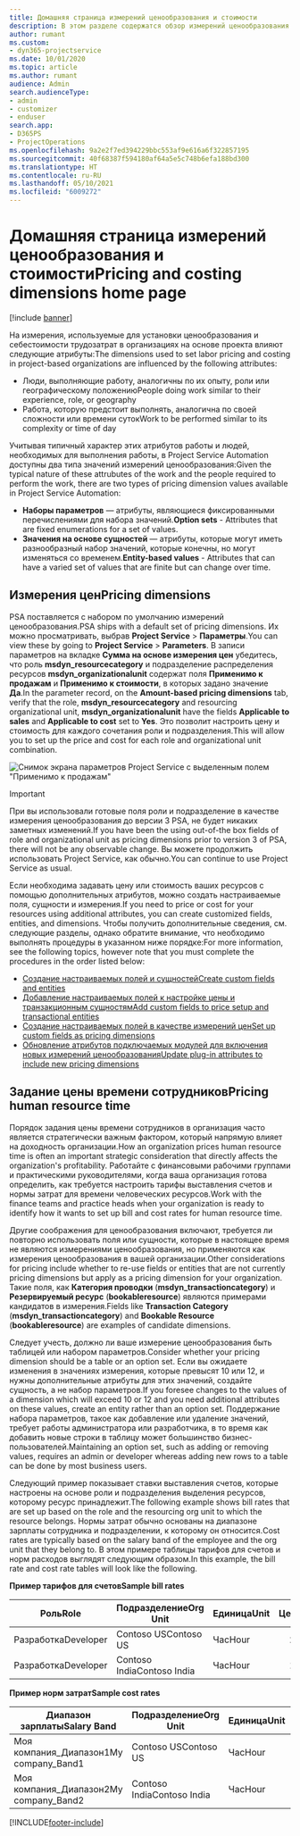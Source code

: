 ```yaml
---
title: Домашняя страница измерений ценообразования и стоимости
description: В этом разделе содержатся обзор измерений ценообразования.
author: rumant
ms.custom:
- dyn365-projectservice
ms.date: 10/01/2020
ms.topic: article
ms.author: rumant
audience: Admin
search.audienceType:
- admin
- customizer
- enduser
search.app:
- D365PS
- ProjectOperations
ms.openlocfilehash: 9a2e2f7ed394229bbc553af9e616a6f322857195
ms.sourcegitcommit: 40f68387f594180af64a5e5c748b6efa188bd300
ms.translationtype: HT
ms.contentlocale: ru-RU
ms.lasthandoff: 05/10/2021
ms.locfileid: "6009272"
---
```

# <a name="pricing-and-costing-dimensions-home-page"></a><span data-ttu-id="4d17c-103">Домашняя страница измерений ценообразования и стоимости</span><span class="sxs-lookup"><span data-stu-id="4d17c-103">Pricing and costing dimensions home page</span></span>

[!include [banner](../includes/psa-now-project-operations.md)]

<span data-ttu-id="4d17c-104">На измерения, используемые для установки ценообразования и себестоимости трудозатрат в организациях на основе проекта влияют следующие атрибуты:</span><span class="sxs-lookup"><span data-stu-id="4d17c-104">The dimensions used to set labor pricing and costing in project-based organizations are influenced by the following attributes:</span></span>

- <span data-ttu-id="4d17c-105">Люди, выполняющие работу, аналогичны по их опыту, роли или географическому положению</span><span class="sxs-lookup"><span data-stu-id="4d17c-105">People doing work similar to their experience, role, or geography</span></span>
- <span data-ttu-id="4d17c-106">Работа, которую предстоит выполнять, аналогична по своей сложности или времени суток</span><span class="sxs-lookup"><span data-stu-id="4d17c-106">Work to be performed similar to its complexity or time of day</span></span>

<span data-ttu-id="4d17c-107">Учитывая типичный характер этих атрибутов работы и людей, необходимых для выполнения работы, в Project Service Automation доступны два типа значений измерений ценообразования:</span><span class="sxs-lookup"><span data-stu-id="4d17c-107">Given the typical nature of these attrubutes of the work and the people required to perform the work, there are two types of pricing dimension values available in Project Service Automation:</span></span> 

- <span data-ttu-id="4d17c-108">**Наборы параметров** — атрибуты, являющиеся фиксированными перечислениями для набора значений.</span><span class="sxs-lookup"><span data-stu-id="4d17c-108">**Option sets** - Attributes that are fixed enumerations for a set of values.</span></span>
- <span data-ttu-id="4d17c-109">**Значения на основе сущностей** — атрибуты, которые могут иметь разнообразный набор значений, которые конечны, но могут изменяться со временем.</span><span class="sxs-lookup"><span data-stu-id="4d17c-109">**Entity-based values** - Attributes that can have a varied set of values that are finite but can change over time.</span></span>

## <a name="pricing-dimensions"></a><span data-ttu-id="4d17c-110">Измерения цен</span><span class="sxs-lookup"><span data-stu-id="4d17c-110">Pricing dimensions</span></span>

<span data-ttu-id="4d17c-111">PSA поставляется с набором по умолчанию измерений ценообразования.</span><span class="sxs-lookup"><span data-stu-id="4d17c-111">PSA ships with a default set of pricing dimensions.</span></span> <span data-ttu-id="4d17c-112">Их можно просматривать, выбрав **Project Service** > **Параметры**.</span><span class="sxs-lookup"><span data-stu-id="4d17c-112">You can view these by going to **Project Service** > **Parameters**.</span></span> <span data-ttu-id="4d17c-113">В записи параметров на вкладке **Сумма на основе измерения цен** убедитесь, что роль **msdyn_resourcecategory** и подразделение распределения ресурсов **msdyn_organizationalunit** содержат поля **Применимо к продажам** и **Применимо к стоимости**, в которых задано значение **Да**.</span><span class="sxs-lookup"><span data-stu-id="4d17c-113">In the parameter record, on the **Amount-based pricing dimensions** tab, verify that the role, **msdyn_resourcecategory** and resourcing organizational unit, **msdyn_organizationalunit** have the fields **Applicable to sales** and **Applicable to cost** set to **Yes**.</span></span> <span data-ttu-id="4d17c-114">Это позволит настроить цену и стоимость для каждого сочетания роли и подразделения.</span><span class="sxs-lookup"><span data-stu-id="4d17c-114">This will allow you to set up the price and cost for each role and organizational unit combination.</span></span>

![Снимок экрана параметров Project Service с выделенным полем "Применимо к продажам"](media/PS-OOB-parameters.png)

> [!IMPORTANT]
> <span data-ttu-id="4d17c-116">При вы использовали готовые поля роли и подразделение в качестве измерения ценообразования до версии 3 PSA, не будет никаких заметных изменений.</span><span class="sxs-lookup"><span data-stu-id="4d17c-116">If you have been the using out-of-the box fields of role and organizational unit as pricing dimensions prior to version 3 of PSA, there will not be any observable change.</span></span> <span data-ttu-id="4d17c-117">Вы можете продолжить использовать Project Service, как обычно.</span><span class="sxs-lookup"><span data-stu-id="4d17c-117">You can continue to use Project Service as usual.</span></span> 

<span data-ttu-id="4d17c-118">Если необходима задавать цену или стоимость ваших ресурсов с помощью дополнительных атрибутов, можно создать настраиваемые поля, сущности и измерения.</span><span class="sxs-lookup"><span data-stu-id="4d17c-118">If you need to price or cost for your resources using additional attributes, you can create customized fields, entities, and dimensions.</span></span> <span data-ttu-id="4d17c-119">Чтобы получить дополнительные сведения, см. следующие разделы, однако обратите внимание, что необходимо выполнять процедуры в указанном ниже порядке:</span><span class="sxs-lookup"><span data-stu-id="4d17c-119">For more information, see the following topics, however note that you must complete the procedures in the order listed below:</span></span>

- [<span data-ttu-id="4d17c-120">Создание настраиваемых полей и сущностей</span><span class="sxs-lookup"><span data-stu-id="4d17c-120">Create custom fields and entities</span></span>](create-custom-fields-entities.md)
- [<span data-ttu-id="4d17c-121">Добавление настраиваемых полей к настройке цены и транзакционным сущностям</span><span class="sxs-lookup"><span data-stu-id="4d17c-121">Add custom fields to price setup and transactional entities</span></span>](field-references.md)
- [<span data-ttu-id="4d17c-122">Создание настраиваемых полей в качестве измерений цен</span><span class="sxs-lookup"><span data-stu-id="4d17c-122">Set up custom fields as pricing dimensions</span></span>](set-up-pricing-dimensions.md)
- [<span data-ttu-id="4d17c-123">Обновление атрибутов подключаемых модулей для включения новых измерений ценообразования</span><span class="sxs-lookup"><span data-stu-id="4d17c-123">Update plug-in attributes to include new pricing dimensions</span></span>](update-plug-in-attributes.md)

## <a name="pricing-human-resource-time"></a><span data-ttu-id="4d17c-124">Задание цены времени сотрудников</span><span class="sxs-lookup"><span data-stu-id="4d17c-124">Pricing human resource time</span></span>
<span data-ttu-id="4d17c-125">Порядок задания цены времени сотрудников в организация часто является стратегически важным фактором, который напрямую влияет на доходность организации.</span><span class="sxs-lookup"><span data-stu-id="4d17c-125">How an organization prices human resource time is often an important strategic consideration that directly affects the organization's profitability.</span></span> <span data-ttu-id="4d17c-126">Работайте с финансовыми рабочими группами и практическими руководителями, когда ваша организация готова определить, как требуется настроить тарифы выставления счетов и нормы затрат для времени человеческих ресурсов.</span><span class="sxs-lookup"><span data-stu-id="4d17c-126">Work with the finance teams and practice heads when your organization is ready to identify how it wants to set up bill and cost rates for human resource time.</span></span>

<span data-ttu-id="4d17c-127">Другие соображения для ценообразования включают, требуется ли повторно использовать поля или сущности, которые в настоящее время не являются измерениями ценообразования, но применяются как измерения ценообразования в вашей организации.</span><span class="sxs-lookup"><span data-stu-id="4d17c-127">Other considerations for pricing include whether to re-use fields or entities that are not currently pricing dimensions but apply as a pricing dimension for your organization.</span></span> <span data-ttu-id="4d17c-128">Такие поля, как **Категория проводки** (**msdyn_transactioncategory**) и **Резервируемый ресурс** (**bookableresource**) являются примерами кандидатов в измерения.</span><span class="sxs-lookup"><span data-stu-id="4d17c-128">Fields like **Transaction Category** (**msdyn_transactioncategory**) and **Bookable Resource** (**bookableresource**) are examples of candidate dimensions.</span></span> 

<span data-ttu-id="4d17c-129">Следует учесть, должно ли ваше измерение ценообразования быть таблицей или набором параметров.</span><span class="sxs-lookup"><span data-stu-id="4d17c-129">Consider whether your pricing dimension should be a table or an option set.</span></span> <span data-ttu-id="4d17c-130">Если вы ожидаете изменения в значениях измерения, которые превысят 10 или 12, и нужны дополнительные атрибуты для этих значений, создайте сущность, а не набор параметров.</span><span class="sxs-lookup"><span data-stu-id="4d17c-130">If you foresee changes to the values of a dimension which will exceed 10 or 12 and you need additional attributes on these values, create an entity rather than an option set.</span></span> <span data-ttu-id="4d17c-131">Поддержание набора параметров, такое как добавление или удаление значений, требует работы администратора или разработчика, в то время как добавить новые строки в таблицу может большинство бизнес-пользователей.</span><span class="sxs-lookup"><span data-stu-id="4d17c-131">Maintaining an option set, such as adding or removing values, requires an admin or developer whereas adding new rows to a table can be done by most business users.</span></span>

<span data-ttu-id="4d17c-132">Следующий пример показывает ставки выставления счетов, которые настроены на основе роли и подразделения выделения ресурсов, которому ресурс принадлежит.</span><span class="sxs-lookup"><span data-stu-id="4d17c-132">The following example shows bill rates that are set up based on the role and the resourcing org unit to which the resource belongs.</span></span> <span data-ttu-id="4d17c-133">Нормы затрат обычно основаны на диапазоне зарплаты сотрудника и подразделении, к которому он относится.</span><span class="sxs-lookup"><span data-stu-id="4d17c-133">Cost rates are typically based on the salary band of the employee and the org unit that they belong to.</span></span> <span data-ttu-id="4d17c-134">В этом примере таблицы тарифов для счетов и норм расходов выглядят следующим образом.</span><span class="sxs-lookup"><span data-stu-id="4d17c-134">In this example, the bill rate and cost rate tables will look like the following.</span></span>

<span data-ttu-id="4d17c-135">**Пример тарифов для счетов**</span><span class="sxs-lookup"><span data-stu-id="4d17c-135">**Sample bill rates**</span></span>

| <span data-ttu-id="4d17c-136">Роль</span><span class="sxs-lookup"><span data-stu-id="4d17c-136">Role</span></span>        | <span data-ttu-id="4d17c-137">Подразделение</span><span class="sxs-lookup"><span data-stu-id="4d17c-137">Org Unit</span></span>    |<span data-ttu-id="4d17c-138">Единица</span><span class="sxs-lookup"><span data-stu-id="4d17c-138">Unit</span></span>      |<span data-ttu-id="4d17c-139">Цена</span><span class="sxs-lookup"><span data-stu-id="4d17c-139">Price</span></span>      |<span data-ttu-id="4d17c-140">Валюта</span><span class="sxs-lookup"><span data-stu-id="4d17c-140">Currency</span></span>  |
| ------------|-------------|----------|----------:|----------|
| <span data-ttu-id="4d17c-141">Разработка</span><span class="sxs-lookup"><span data-stu-id="4d17c-141">Developer</span></span>   | <span data-ttu-id="4d17c-142">Contoso US</span><span class="sxs-lookup"><span data-stu-id="4d17c-142">Contoso US</span></span>  |<span data-ttu-id="4d17c-143">Час</span><span class="sxs-lookup"><span data-stu-id="4d17c-143">Hour</span></span> | <span data-ttu-id="4d17c-144">200</span><span class="sxs-lookup"><span data-stu-id="4d17c-144">200</span></span>|<span data-ttu-id="4d17c-145">Доллар США</span><span class="sxs-lookup"><span data-stu-id="4d17c-145">USD</span></span>     |
| <span data-ttu-id="4d17c-146">Разработка</span><span class="sxs-lookup"><span data-stu-id="4d17c-146">Developer</span></span>   | <span data-ttu-id="4d17c-147">Contoso India</span><span class="sxs-lookup"><span data-stu-id="4d17c-147">Contoso India</span></span> |<span data-ttu-id="4d17c-148">Час</span><span class="sxs-lookup"><span data-stu-id="4d17c-148">Hour</span></span>|   <span data-ttu-id="4d17c-149">112</span><span class="sxs-lookup"><span data-stu-id="4d17c-149">112</span></span>|<span data-ttu-id="4d17c-150">Доллар США</span><span class="sxs-lookup"><span data-stu-id="4d17c-150">USD</span></span>     |


<span data-ttu-id="4d17c-151">**Пример норм затрат**</span><span class="sxs-lookup"><span data-stu-id="4d17c-151">**Sample cost rates**</span></span>

| <span data-ttu-id="4d17c-152">Диапазон зарплаты</span><span class="sxs-lookup"><span data-stu-id="4d17c-152">Salary Band</span></span>     | <span data-ttu-id="4d17c-153">Подразделение</span><span class="sxs-lookup"><span data-stu-id="4d17c-153">Org Unit</span></span>    |<span data-ttu-id="4d17c-154">Единица</span><span class="sxs-lookup"><span data-stu-id="4d17c-154">Unit</span></span>      |<span data-ttu-id="4d17c-155">Цена</span><span class="sxs-lookup"><span data-stu-id="4d17c-155">Price</span></span>      |<span data-ttu-id="4d17c-156">Валюта</span><span class="sxs-lookup"><span data-stu-id="4d17c-156">Currency</span></span>  |
| ----------------|-------------|----------|----------:|----------|
| <span data-ttu-id="4d17c-157">Моя компания_Диапазон1</span><span class="sxs-lookup"><span data-stu-id="4d17c-157">My company_Band1</span></span> | <span data-ttu-id="4d17c-158">Contoso US</span><span class="sxs-lookup"><span data-stu-id="4d17c-158">Contoso US</span></span>  |<span data-ttu-id="4d17c-159">Час</span><span class="sxs-lookup"><span data-stu-id="4d17c-159">Hour</span></span> | <span data-ttu-id="4d17c-160">145</span><span class="sxs-lookup"><span data-stu-id="4d17c-160">145</span></span>|<span data-ttu-id="4d17c-161">Доллар США</span><span class="sxs-lookup"><span data-stu-id="4d17c-161">USD</span></span>     |
| <span data-ttu-id="4d17c-162">Моя компания_Диапазон2</span><span class="sxs-lookup"><span data-stu-id="4d17c-162">My company_Band2</span></span> | <span data-ttu-id="4d17c-163">Contoso India</span><span class="sxs-lookup"><span data-stu-id="4d17c-163">Contoso India</span></span> |<span data-ttu-id="4d17c-164">Час</span><span class="sxs-lookup"><span data-stu-id="4d17c-164">Hour</span></span>|   <span data-ttu-id="4d17c-165">67</span><span class="sxs-lookup"><span data-stu-id="4d17c-165">67</span></span>|<span data-ttu-id="4d17c-166">Доллар США</span><span class="sxs-lookup"><span data-stu-id="4d17c-166">USD</span></span>     |


[!INCLUDE[footer-include](../includes/footer-banner.md)]